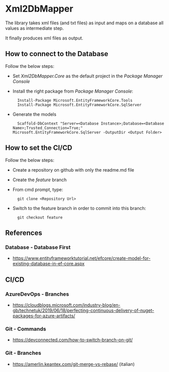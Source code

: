# Xml2DbMapper

The library takes xml files (and txt files) as input and maps on a database all values as intermediate step.

It finally produces xml files as output.

## How to connect to the Database

Follow the below steps:

- Set *Xml2DbMapper.Core* as the default project in the *Package Manager Console*

- Install the right package from *Package Manager Console*:

        Install-Package Microsoft.EntityFrameworkCore.Tools
        Install-Package Microsoft.EntityFrameworkCore.SqlServer

- Generate the models

        Scaffold-DbContext "Server=<Database Instance>;Database=<Database Name>;Trusted_Connection=True;" Microsoft.EntityFrameworkCore.SqlServer -OutputDir <Output Folder>

## How to set the CI/CD

Follow the below steps:

- Create a repository on github with only the readme.md file

- Create the *feature* branch

- From cmd prompt, type:

        git clone <Repository Url>

- Switch to the feature branch in order to commit into this branch:

        git checkout feature

## References

### Database - Database First

 - <https://www.entityframeworktutorial.net/efcore/create-model-for-existing-database-in-ef-core.aspx>

## CI/CD

### AzureDevOps - Branches

- <https://cloudblogs.microsoft.com/industry-blog/en-gb/technetuk/2019/06/18/perfecting-continuous-delivery-of-nuget-packages-for-azure-artifacts/>

### Git - Commands

- <https://devconnected.com/how-to-switch-branch-on-git/>

### Git - Branches

- <https://amerlin.keantex.com/git-merge-vs-rebase/> (italian)